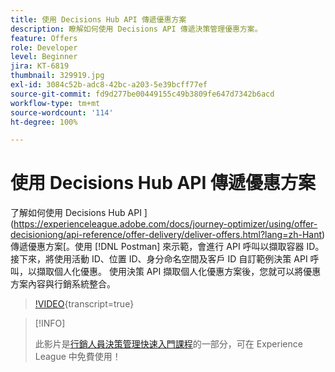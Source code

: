 ```yaml
---
title: 使用 Decisions Hub API 傳遞優惠方案
description: 瞭解如何使用 Decisions API 傳遞決策管理優惠方案。
feature: Offers
role: Developer
level: Beginner
jira: KT-6819
thumbnail: 329919.jpg
exl-id: 3084c52b-adc8-42bc-a203-5e39bcff77ef
source-git-commit: fd9d277be00449155c49b3809fe647d7342b6acd
workflow-type: tm+mt
source-wordcount: '114'
ht-degree: 100%

---
```



# 使用 Decisions Hub API 傳遞優惠方案

了解如何使用 Decisions Hub API ](https://experienceleague.adobe.com/docs/journey-optimizer/using/offer-decisioniong/api-reference/offer-delivery/deliver-offers.html?lang=zh-Hant)傳遞優惠方案[。使用 [!DNL Postman] 來示範，會進行 API 呼叫以擷取容器 ID。 接下來，將使用活動 ID、位置 ID、身分命名空間及客戶 ID 自訂範例決策 API 呼叫，以擷取個人化優惠。 使用決策 API 擷取個人化優惠方案後，您就可以將優惠方案內容與行銷系統整合。

>[!VIDEO](https://video.tv.adobe.com/v/329919?quality=12&learn=on){transcript=true}

>[!INFO]
>
> 此影片是[行銷人員決策管理快速入門課程](https://experienceleague.adobe.com/?lang=zh-hant&recommended=ExperiencePlatform-U-1-2020.1.offerdecisioning)的一部分，可在 Experience League 中免費使用！

